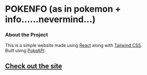 # POKENFO (as in pokemon + info......nevermind...)


### About the Project
This is a simple website made using [React](https://reactjs.org/) along with [Tailwind CSS](https://tailwindcss.com/).
<br>
Built using [PokeAPI](https://pokeapi.co/).

## [Check out the site](https://pokenfo.netlify.app/)
